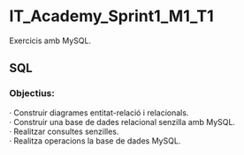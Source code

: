 # IT_Academy_Sprint1_M1_T1
Exercicis amb MySQL.

## SQL


### Objectius:
· Construir diagrames entitat-relació i relacionals.  
· Construir una base de dades relacional senzilla amb MySQL.  
· Realitzar consultes senzilles.  
· Realitza operacions la base de dades MySQL.


